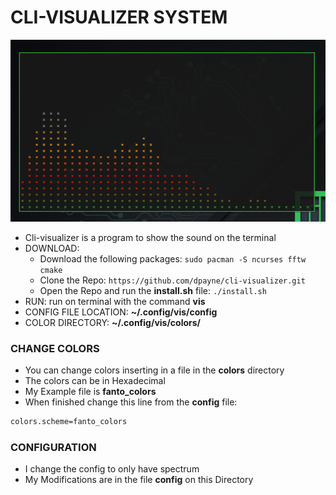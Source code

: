 # CLI-VISUALIZER SYSTEM

<img src="../images/cli-visualizer.png">

* Cli-visualizer is a program to show the sound on the terminal
* DOWNLOAD: 
	* Download the following packages: `sudo pacman -S ncurses fftw cmake`
	* Clone the Repo: `https://github.com/dpayne/cli-visualizer.git`
	* Open the Repo and run the **install.sh** file: `./install.sh`
* RUN: run on terminal with the command **vis**
* CONFIG FILE LOCATION: **~/.config/vis/config**
* COLOR DIRECTORY: **~/.config/vis/colors/**

### CHANGE COLORS

* You can change colors inserting in a file in the **colors** directory
* The colors can be in Hexadecimal
* My Example file is **fanto_colors**
* When finished change this line from the **config** file:

```sh
colors.scheme=fanto_colors
```

### CONFIGURATION

* I change the config to only have spectrum 
* My Modifications are in the file **config** on this Directory
